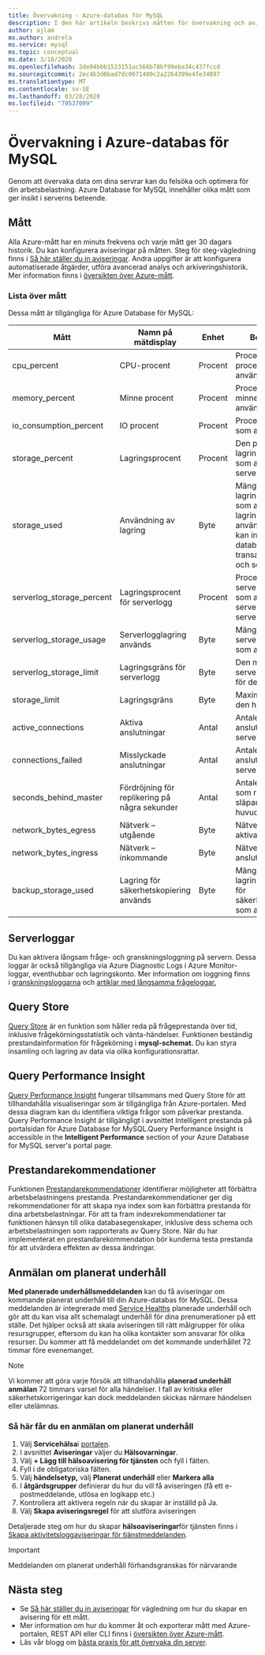 ```yaml
---
title: Övervakning - Azure-databas för MySQL
description: I den här artikeln beskrivs måtten för övervakning och avisering för Azure Database for MySQL, inklusive CPU-, lagrings- och anslutningsstatistik.
author: ajlam
ms.author: andrela
ms.service: mysql
ms.topic: conceptual
ms.date: 3/18/2020
ms.openlocfilehash: 2de04bbb1523151ac566b78bf99eba34c437fccd
ms.sourcegitcommit: 2ec4b3d0bad7dc0071400c2a2264399e4fe34897
ms.translationtype: MT
ms.contentlocale: sv-SE
ms.lasthandoff: 03/28/2020
ms.locfileid: "79537099"
---
```

# <a name="monitoring-in-azure-database-for-mysql"></a>Övervakning i Azure-databas för MySQL
Genom att övervaka data om dina servrar kan du felsöka och optimera för din arbetsbelastning. Azure Database for MySQL innehåller olika mått som ger insikt i serverns beteende.

## <a name="metrics"></a>Mått
Alla Azure-mått har en minuts frekvens och varje mått ger 30 dagars historik. Du kan konfigurera aviseringar på måtten. Steg för steg-vägledning finns i [Så här ställer du in aviseringar](howto-alert-on-metric.md). Andra uppgifter är att konfigurera automatiserade åtgärder, utföra avancerad analys och arkiveringshistorik. Mer information finns i [översikten över Azure-mått](../monitoring-and-diagnostics/monitoring-overview-metrics.md).

### <a name="list-of-metrics"></a>Lista över mått
Dessa mått är tillgängliga för Azure Database för MySQL:

|Mått|Namn på mätdisplay|Enhet|Beskrivning|
|---|---|---|---|
|cpu_percent|CPU-procent|Procent|Procentandelen processor som används.|
|memory_percent|Minne procent|Procent|Procentandelen minne som används.|
|io_consumption_percent|IO procent|Procent|Procentandelen I/o som används.|
|storage_percent|Lagringsprocent|Procent|Den procentandel lagringsutrymme som används av serverns maximala.|
|storage_used|Användning av lagring|Byte|Mängden lagringsutrymme som används. Den lagring som används av tjänsten kan innehålla databasfiler, transaktionsloggar och serverloggar.|
|serverlog_storage_percent|Lagringsprocent för serverlogg|Procent|Procentandelen serverlogglagring som används av serverns maximala serverlogglagring.|
|serverlog_storage_usage|Serverlogglagring används|Byte|Mängden serverlogglagring som används.|
|serverlog_storage_limit|Lagringsgräns för serverlogg|Byte|Den maximala serverlogglagringen för den här servern.|
|storage_limit|Lagringsgräns|Byte|Maximal lagring för den här servern.|
|active_connections|Aktiva anslutningar|Antal|Antalet aktiva anslutningar till servern.|
|connections_failed|Misslyckade anslutningar|Antal|Antalet misslyckade anslutningar till servern.|
|seconds_behind_master|Fördröjning för replikering på några sekunder|Antal|Antalet sekunder som replikservern släpar efter mot huvudservern.|
|network_bytes_egress|Nätverk – utgående|Byte|Nätverk ut över aktiva anslutningar.|
|network_bytes_ingress|Nätverk – inkommande|Byte|Nätverk i aktiva anslutningar.|
|backup_storage_used|Lagring för säkerhetskopiering används|Byte|Mängden lagringsutrymme för säkerhetskopiering som används.|

## <a name="server-logs"></a>Serverloggar
Du kan aktivera långsam fråge- och granskningsloggning på servern. Dessa loggar är också tillgängliga via Azure Diagnostic Logs i Azure Monitor-loggar, eventhubbar och lagringskonto. Mer information om loggning finns i [granskningsloggarna](concepts-audit-logs.md) och [artiklar med långsamma frågeloggar.](concepts-server-logs.md)

## <a name="query-store"></a>Query Store
[Query Store](concepts-query-store.md) är en funktion som håller reda på frågeprestanda över tid, inklusive frågekörningsstatistik och vänta-händelser. Funktionen beständig prestandainformation för frågekörning i **mysql-schemat.** Du kan styra insamling och lagring av data via olika konfigurationsrattar.

## <a name="query-performance-insight"></a>Query Performance Insight
[Query Performance Insight](concepts-query-performance-insight.md) fungerar tillsammans med Query Store för att tillhandahålla visualiseringar som är tillgängliga från Azure-portalen. Med dessa diagram kan du identifiera viktiga frågor som påverkar prestanda. Query Performance Insight är tillgängligt i avsnittet Intelligent prestanda på portalsidan för Azure Database for MySQL.Query Performance Insight is accessible in the **Intelligent Performance** section of your Azure Database for MySQL server's portal page.

## <a name="performance-recommendations"></a>Prestandarekommendationer
Funktionen [Prestandarekommendationer](concepts-performance-recommendations.md) identifierar möjligheter att förbättra arbetsbelastningens prestanda. Prestandarekommendationer ger dig rekommendationer för att skapa nya index som kan förbättra prestanda för dina arbetsbelastningar. För att ta fram indexrekommendationer tar funktionen hänsyn till olika databasegenskaper, inklusive dess schema och arbetsbelastningen som rapporterats av Query Store. När du har implementerat en prestandarekommendation bör kunderna testa prestanda för att utvärdera effekten av dessa ändringar.

## <a name="planned-maintenance-notification"></a>Anmälan om planerat underhåll

**Med planerade underhållsmeddelanden** kan du få aviseringar om kommande planerat underhåll till din Azure-databas för MySQL. Dessa meddelanden är integrerade med [Service Healths](../service-health/overview.md) planerade underhåll och gör att du kan visa allt schemalagt underhåll för dina prenumerationer på ett ställe. Det hjälper också att skala aviseringen till rätt målgrupper för olika resursgrupper, eftersom du kan ha olika kontakter som ansvarar för olika resurser. Du kommer att få meddelandet om det kommande underhållet 72 timmar före evenemanget.

> [!Note]
> Vi kommer att göra varje försök att tillhandahålla **planerad underhåll anmälan** 72 timmars varsel för alla händelser. I fall av kritiska eller säkerhetskorrigeringar kan dock meddelanden skickas närmare händelsen eller utelämnas.

### <a name="to-receive-planned-maintenance-notification"></a>Så här får du en anmälan om planerat underhåll

1. Välj **Servicehälsa**i [portalen](https://portal.azure.com).
2. I avsnittet **Aviseringar** väljer du **Hälsovarningar**.
3. Välj **+ Lägg till hälsoavisering för tjänsten** och fyll i fälten.
4. Fyll i de obligatoriska fälten. 
5. Välj **händelsetyp,** välj **Planerat underhåll** eller **Markera alla**
6. I **åtgärdsgrupper** definierar du hur du vill få aviseringen (få ett e-postmeddelande, utlösa en logikapp etc.)  
7. Kontrollera att aktivera regeln när du skapar är inställd på Ja.
8. Välj **Skapa aviseringsregel** för att slutföra aviseringen

Detaljerade steg om hur du skapar **hälsoaviseringar**för tjänsten finns i [Skapa aktivitetsloggaviseringar för tjänstmeddelanden](../service-health/alerts-activity-log-service-notifications.md).

> [!IMPORTANT]
> Meddelanden om planerat underhåll förhandsgranskas för närvarande

## <a name="next-steps"></a>Nästa steg
- Se [Så här ställer du in aviseringar](howto-alert-on-metric.md) för vägledning om hur du skapar en avisering för ett mått.
- Mer information om hur du kommer åt och exporterar mått med Azure-portalen, REST API eller CLI finns i [översikten över Azure-mått](../monitoring-and-diagnostics/monitoring-overview-metrics.md).
- Läs vår blogg om [bästa praxis för att övervaka din server](https://azure.microsoft.com/blog/best-practices-for-alerting-on-metrics-with-azure-database-for-mysql-monitoring/).
